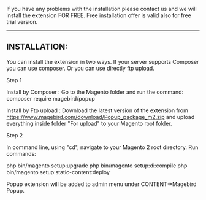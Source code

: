 If you have any problems with the installation please contact us and we will install the extension FOR FREE. Free installation offer is valid also for free trial version.

---------------------------------------
INSTALLATION:
---------------------------------------

You can install the extension in two ways. If your server supports Composer you can use composer. Or you can use directly ftp upload.

Step 1

Install by Composer :
Go to the Magento folder and run the command: composer require magebird/popup
 

Install by Ftp upload :
Download the latest version of the extension from https://www.magebird.com/download/Popup_package_m2.zip and upload everything inside folder "For upload" to your Magento root folder.

Step 2

In command line, using "cd", navigate to your Magento 2 root directory. Run commands:

php bin/magento setup:upgrade
php bin/magento setup:di:compile
php bin/magento setup:static-content:deploy

Popup extension will be added to admin menu under CONTENT->Magebird Popup. 
